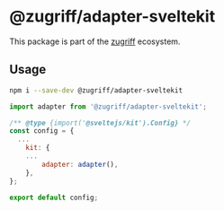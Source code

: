# @zugriff/adapter-sveltekit

This package is part of the [zugriff](https://zugriff.eu) ecosystem.

## Usage

```zsh
npm i --save-dev @zugriff/adapter-sveltekit
```

```js
import adapter from '@zugriff/adapter-sveltekit';

/** @type {import('@sveltejs/kit').Config} */
const config = {
  ...
	kit: {
    ...
		adapter: adapter(),
	},
};

export default config;
```
